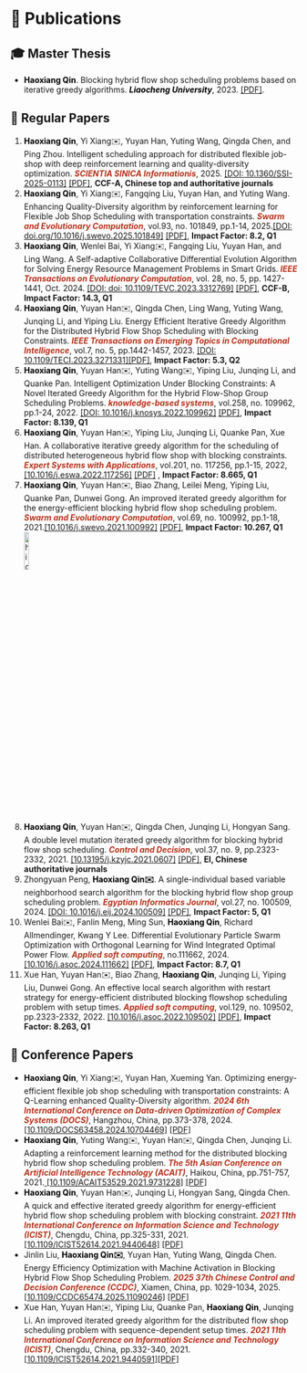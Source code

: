 <h1>📖 Publications</h1>

<h2>🎓 Master Thesis</h2>

<ul>
    <li>
        <span style="color:black"><strong>Haoxiang Qin</strong></strong></span>. Blocking hybrid flow shop scheduling problems based on iterative greedy algorithms. <span style="color:black" id="Master_Thesis"><em><strong>Liaocheng University</strong></em></span>, 2023. <a href="/pdf/Master_Thesis.pdf">[PDF]</a>.
    </li>
</ul>
<h2>📝 Regular Papers</h2>

<ol>
    <li>
    <span style="color:black"><strong>Haoxiang Qin</strong></span>, Yi Xiang✉️, Yuyan Han, Yuting Wang, Qingda Chen, and Ping Zhou. Intelligent scheduling approach for distributed flexible job-shop with deep reinforcement learning and quality-diversity optimization. <span style="color:#b6321c" id="SSI2025"><em><strong>SCIENTIA SINICA Informationis</strong></em></span>, 2025. <a href="https://doi.org/10.1360/SSI-2025-0113">[DOI: 10.1360/SSI-2025-0113]</a> <a href="/pdf/2025_SSI.pdf">[PDF]</a>, <strong>CCF-A, Chinese top and authoritative journals</strong>
    </li>
    <li>
        <span style="color:black"><strong>Haoxiang Qin</strong></strong></span>, Yi Xiang✉️, Fangqing Liu, Yuyan Han, and Yuting Wang. Enhancing Quality-Diversity algorithm by reinforcement learning for Flexible Job Shop Scheduling with transportation constraints. <span style="color:#b6321c" id="SWEVO2025"><em><strong>Swarm and Evolutionary Computation</strong></em></span>, vol.93, no. 101849, pp.1-14, 2025.<a href="https://www.sciencedirect.com/science/article/pii/S2210650225000070">[DOI: doi.org/10.1016/j.swevo.2025.101849]</a> <a href="/pdf/2025_Swarm.pdf">[PDF]</a>, <strong>Impact Factor: 8.2, Q1</strong>
    </li>
     <li>
        <span style="color:black"><strong>Haoxiang Qin</strong></strong></span>, Wenlei Bai, Yi Xiang✉️, Fangqing Liu, Yuyan Han, and Ling Wang. A Self-adaptive Collaborative Differential Evolution Algorithm for Solving Energy Resource Management Problems in Smart Grids. <span style="color:#b6321c" id="TEVC"><em><strong>IEEE Transactions on Evolutionary Computation</strong></em></span>, vol. 28, no. 5, pp. 1427-1441, Oct. 2024. <a href="https://ieeexplore.ieee.org/document/10242385">[DOI: doi: 10.1109/TEVC.2023.3312769]</a> <a href="/pdf/SADEA_ERM.pdf">[PDF]</a>, <strong>CCF-B, Impact Factor: 14.3, Q1</strong>
    </li>
    <li>
        <span style="color:black"><strong>Haoxiang Qin</strong></strong></span>, Yuyan Han✉️, Qingda Chen, Ling Wang, Yuting Wang, Junqing Li, and Yiping Liu. Energy Efficient Iterative Greedy Algorithm for the Distributed Hybrid Flow Shop Scheduling with Blocking Constraints. <span style="color:#b6321c" id="TETCI"><em><strong>IEEE Transactions on Emerging Topics in Computational Intelligence</strong></em></span>, vol.7, no. 5, pp.1442-1457, 2023. <a href="https://ieeexplore.ieee.org/document/10121391">[DOI: 10.1109/TECI.2023.3271331]</a><a href="/pdf/DBHFSP_TETCI.pdf">[PDF]</a>, <strong>Impact Factor: 5.3, Q2</strong>
    </li>
     <li>
        <span style="color:black"><strong>Haoxiang Qin</strong></span>, Yuyan Han✉️, Yuting Wang✉️, Yiping Liu, Junqing Li, and Quanke Pan. Intelligent Optimization Under Blocking Constraints: A Novel Iterated Greedy Algorithm for the Hybrid Flow-Shop Group Scheduling Problems. <span style="color:#b6321c"><em><strong>knowledge-based systems</strong></em></span>, vol.258, no. 109962, pp.1-24, 2022. <a href="https://www.sciencedirect.com/science/article/pii/S0950705122010553">[DOI: 10.1016/j.knosys.2022.109962]</a> <a href="/pdf/DBHFSP_KBS.pdf">[PDF]</a>, <strong>Impact Factor: 8.139, Q1</strong>
    </li>
    <li>
        <span style="color:black"><strong>Haoxiang Qin</strong></span>, Yuyan Han✉️, Yiping Liu, Junqing Li, Quanke Pan, Xue Han. A collaborative iterative greedy algorithm for the scheduling of distributed heterogeneous hybrid flow shop with blocking constraints. <span style="color:#b6321c"><em><strong>Expert Systems with Applications</strong></em></span>, vol.201, no. 117256, pp.1-15, 2022, <a href="https://www.sciencedirect.com/science/article/abs/pii/S0957417422006315">[10.1016/j.eswa.2022.117256]</a> <a href="/pdf/DBHFSP_ESWA.pdf">[PDF]</a> , <strong>Impact Factor: 8.665, Q1</strong>
    </li>
    <li>
        <span style="color:black"><strong>Haoxiang Qin</strong></span>, Yuyan Han✉️, Biao Zhang, Leilei Meng, Yiping Liu, Quanke Pan, Dunwei Gong. An improved iterated greedy algorithm for the energy-efficient blocking hybrid flow shop scheduling problem. <span style="color:#b6321c"><em><strong>Swarm and Evolutionary Computation</strong></em></span>, vol.69, no. 100992, pp.1-18, 2021.<a href="https://www.sciencedirect.com/science/article/abs/pii/S2210650221001541">[10.1016/j.swevo.2021.100992]</a> <a href="/pdf/BHFSP_SWEVO.pdf">[PDF]</a>, <strong>Impact Factor: 10.267, Q1</strong> <img src='images/highly_eng.png' alt="highly_eng" width="13%">
    </li>
    <li>
        <span style="color:black"><strong>Haoxiang Qin</strong></span>, Yuyan Han✉️, Qingda Chen, Junqing Li, Hongyan Sang. A double level mutation iterated greedy algorithm for blocking hybrid flow shop scheduling. <span style="color:#b6321c"><em><strong>Control and Decision</strong></em></span>, vol.37, no. 9, pp.2323-2332, 2021. <a href="https://kns.cnki.net/kcms2/article/abstract?v=pbvOL2cnFbIphAMVPFs9TwXrLQnIRXiVSTC5Nf7PsYIP51Sms43Ofyi4uGCjYngsqmVi19Jb98swIXlbf58A0JcGn48k0Xf2rcITBBWmSk-b5AbixEoY9Qydn0EHnv38qhA7C7ZfGELsu21tRVeY4A==&uniplatform=NZKPT&language=CHS">[10.13195/j.kzyjc.2021.0607]</a> <a href="/pdf/BHFSP_CAD.pdf">[PDF]</a>, <strong>EI, Chinese authoritative journals</strong>
    </li>
    <li>
        Zhongyuan Peng, <span style="color:black"><strong>Haoxiang Qin✉️</strong></span>. A single-individual based variable neighborhood search algorithm for the blocking hybrid flow shop group scheduling problem. <span style="color:#b6321c" id="EIJ"><em><strong>Egyptian Informatics Journal</strong></em></span>, vol.27, no. 100509, 2024. <a href="https://www.sciencedirect.com/science/article/pii/S1110866524000720">[DOI: 10.1016/j.eij.2024.100509]</a> <a href="/pdf/BHFGSP_EIJ.pdf">[PDF]</a>, <strong>Impact Factor: 5, Q1</strong>
    </li>
    <li>
        Wenlei Bai✉️, Fanlin Meng, Ming Sun, <span style="color:black"><strong>Haoxiang Qin</strong></span>, Richard Allmendinger, Kwang Y Lee. Differential Evolutionary Particle Swarm Optimization with Orthogonal Learning for Wind Integrated Optimal Power Flow. <span style="color:#b6321c"><em><strong>Applied soft computing</strong></em></span>, no.111662, 2024. <a href="https://www.sciencedirect.com/science/article/pii/S1568494624004368">[10.1016/j.asoc.2024.111662]</a> <a href="/pdf/PSO_OPS.pdf">[PDF]</a>, <strong>Impact Factor: 8.7, Q1</strong>
    </li>
    <li>
        Xue Han, Yuyan Han✉️, Biao Zhang, <span style="color:black"><strong>Haoxiang Qin</strong></span>, Junqing Li, Yiping Liu, Dunwei Gong. An effective local search algorithm with restart strategy for energy-efficient distributed blocking flowshop scheduling problem with setup times. <span style="color:#b6321c"><em><strong>Applied soft computing</strong></em></span>, vol.129, no. 109502, pp.2323-2332, 2022. <a href="https://www.sciencedirect.com/science/article/abs/pii/S1568494622005920?via%3Dihub">[10.1016/j.asoc.2022.109502]</a> <a href="/pdf/DBFSP_ASOC.pdf">[PDF]</a>, <strong>Impact Factor: 8.263, Q1</strong>
    </li>
</ol>

<h2>💬 Conference Papers</h2>
<ul>
    <li>
        <span style="color:black"><strong>Haoxiang Qin</strong></span>, Yi Xiang✉️, Yuyan Han, Xueming Yan. Optimizing energy-efficient flexible job shop scheduling with transportation constraints: A Q-Learning enhanced Quality-Diversity algorithm. <span style="color:#b6321c"><em><strong>2024 6th International Conference on Data-driven Optimization of Complex Systems (DOCS)</strong></em></span>, Hangzhou, China, pp.373-378, 2024.<a href="https://xploreqa.ieee.org/document/10704469"> [10.1109/DOCS63458.2024.10704469]</a> <a href="/pdf/QD_DOCS.pdf">[PDF]</a>
    </li>
    <li>
        <span style="color:black"><strong>Haoxiang Qin</strong></span>, Yuting Wang✉️, Yuyan Han✉️, Qingda Chen, Junqing Li. Adapting a reinforcement learning method for the distributed blocking hybrid flow shop scheduling problem. <span style="color:#b6321c"><em><strong>The 5th Asian Conference on Artificial Intelligence Technology (ACAIT)</strong></em></span>, Haikou, China, pp.751-757, 2021.<a href="https://ieeexplore.ieee.org/abstract/document/9731228"> [10.1109/ACAIT53529.2021.9731228]</a> <a href="/pdf/ACAIT2021.pdf">[PDF]</a>
    </li>
    <li>
        <span style="color:black"><strong>Haoxiang Qin</strong></span>, Yuyan Han✉️, Junqing Li, Hongyan Sang, Qingda Chen. A quick and effective iterated greedy algorithm for energy-efficient hybrid flow shop scheduling problem with blocking constraint. <span style="color:#b6321c"><em><strong>2021 11th International Conference on Information Science and Technology (ICIST)</strong></em></span>, Chengdu, China, pp.325-331, 2021. <a href="https://ieeexplore.ieee.org/abstract/document/9440648">[10.1109/ICIST52614.2021.9440648]</a> <a href="/pdf/ICIST_qin2021.pdf">[PDF]</a> 
    </li>
    <li>
        Jinlin Liu, <span style="color:black"><strong>Haoxiang Qin✉️</strong></span>, Yuyan Han, Yuting Wang, Qingda Chen. Energy Efficiency Optimization with Machine Activation in Blocking Hybrid Flow Shop Scheduling Problem. <span style="color:#b6321c"><em><strong>2025 37th Chinese Control and Decision Conference (CCDC)</strong></em></span>, Xiamen, China, pp. 1029-1034, 2025. <a href="https://ieeexplore.ieee.org/document/11090246">[10.1109/CCDC65474.2025.11090246]</a> <a href="/pdf/CCDC_2025.pdf">[PDF]</a> 
    </li>
    <li>
        Xue Han, Yuyan Han✉️, Yiping Liu, Quanke Pan, <span style="color:black"><strong>Haoxiang Qin</strong></span>, Junqing Li. An improved iterated greedy algorithm for the distributed flow shop scheduling problem with sequence-dependent setup times. <span style="color:#b6321c"><em><strong>2021 11th International Conference on Information Science and Technology (ICIST)</strong></em></span>, Chengdu, China, pp.332-340, 2021. <a href="https://ieeexplore.ieee.org/document/9440591">[10.1109/ICIST52614.2021.9440591]</a><a href="/pdf/ICIST_han2021.pdf">[PDF]</a>
    </li>
</ul>


